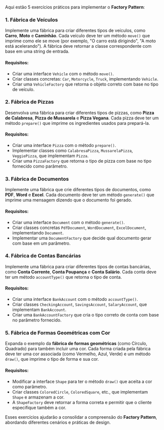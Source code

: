 Aqui estão 5 exercícios práticos para implementar o **Factory Pattern**:

### 1. **Fábrica de Veículos**
Implemente uma fábrica para criar diferentes tipos de veículos, como **Carro**, **Moto** e **Caminhão**. Cada veículo deve ter um método `move()` que imprime como ele se move (por exemplo, "O carro está dirigindo", "A moto está acelerando"). A fábrica deve retornar a classe correspondente com base em uma string de entrada.

#### Requisitos:
- Criar uma interface `Vehicle` com o método `move()`.
- Criar classes concretas: `Car`, `Motorcycle`, `Truck`, implementando `Vehicle`.
- Criar uma `VehicleFactory` que retorna o objeto correto com base no tipo de veículo.

### 2. **Fábrica de Pizzas**
Desenvolva uma fábrica para criar diferentes tipos de pizzas, como **Pizza de Calabresa**, **Pizza de Mussarela** e **Pizza Vegana**. Cada pizza deve ter um método `prepare()` que imprime os ingredientes usados para prepará-la.

#### Requisitos:
- Criar uma interface `Pizza` com o método `prepare()`.
- Implementar classes como `CalabresaPizza`, `MussarelaPizza`, `VeggiePizza`, que implementam `Pizza`.
- Criar uma `PizzaFactory` que retorna o tipo de pizza com base no tipo fornecido como parâmetro.

### 3. **Fábrica de Documentos**
Implemente uma fábrica que crie diferentes tipos de documentos, como **PDF**, **Word** e **Excel**. Cada documento deve ter um método `generate()` que imprime uma mensagem dizendo que o documento foi gerado.

#### Requisitos:
- Criar uma interface `Document` com o método `generate()`.
- Criar classes concretas `PdfDocument`, `WordDocument`, `ExcelDocument`, implementando `Document`.
- Implementar uma `DocumentFactory` que decide qual documento gerar com base em um parâmetro.

### 4. **Fábrica de Contas Bancárias**
Implemente uma fábrica para criar diferentes tipos de contas bancárias, como **Conta Corrente**, **Conta Poupança** e **Conta Salário**. Cada conta deve ter um método `accountType()` que retorna o tipo de conta.

#### Requisitos:
- Criar uma interface `BankAccount` com o método `accountType()`.
- Criar classes `CheckingAccount`, `SavingsAccount`, `SalaryAccount`, que implementam `BankAccount`.
- Criar uma `BankAccountFactory` que cria o tipo correto de conta com base no parâmetro fornecido.

### 5. **Fábrica de Formas Geométricas com Cor**
Expanda o exemplo da **fábrica de formas geométricas** (como Círculo, Quadrado) para também incluir uma cor. Cada forma criada pela fábrica deve ter uma cor associada (como Vermelho, Azul, Verde) e um método `draw()`, que imprime o tipo de forma e sua cor.

#### Requisitos:
- Modificar a interface `Shape` para ter o método `draw()` que aceita a cor como parâmetro.
- Criar classes `ColoredCircle`, `ColoredSquare`, etc., que implementam `Shape` e armazenam a cor.
- A `ShapeFactory` deve retornar a forma correta e permitir que o cliente especifique também a cor.

Esses exercícios ajudarão a consolidar a compreensão do **Factory Pattern**, abordando diferentes cenários e práticas de design.